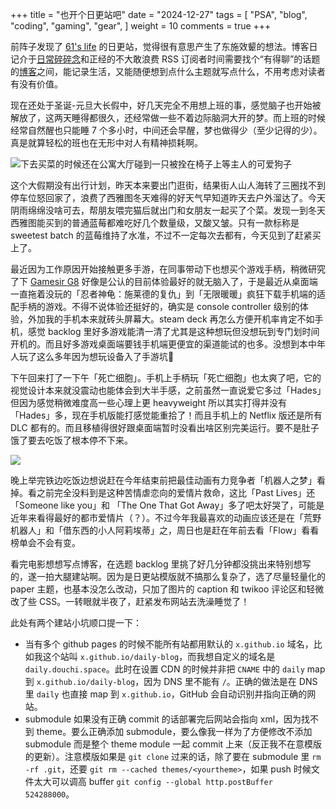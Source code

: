 +++
title = "也开个日更站吧"
date = "2024-12-27"
tags = [
    "PSA",
    "blog",
    "coding",
    "gaming",
    "gear",
]
weight = 10
comments = true
+++

前阵子发现了 [61's life](https://61.life/) 的日更站，觉得很有意思产生了东施效颦的想法。博客日记介于[日常碎碎念](https://douchi.space/@mtfront)和正经的不大敢浪费 RSS 订阅者时间需要找个“有得聊”的话题的[博客](https://blog.douchi.space)之间，能记录生活，又能随便想到点什么主题就写点什么，不用考虑对读者有没有价值。

现在还处于圣诞-元旦大长假中，好几天完全不用想上班的事，感觉脑子也开始被解放了，这两天睡得都很久，还经常做一些不着边际脑洞大开的梦。而上班的时候经常自然醒也只能睡 7 个多小时，中间还会早醒，梦也做得少（至少记得的少）。真是就算轻松的班也在无形中对人有精神损耗啊。

![下去买菜的时候还在公寓大厅碰到一只被拴在椅子上等主人的可爱狗子](https://media.douchi.space/douchi/media_attachments/files/113/729/187/561/007/815/original/90b2b9032f4fb105.png)

这个大假期没有出行计划，昨天本来要出门逛街，结果街人山人海转了三圈找不到停车位怒回家了，浪费了西雅图冬天难得的好天气早知道昨天去户外溜达了。今天阴雨绵绵没啥可去，帮朋友喂完猫后就出门和女朋友一起买了个菜。发现一到冬天西雅图能买到的普通蓝莓都难吃好几个数量级，又酸又皱。只有一款标称是 sweetest batch 的蓝莓维持了水准，不过不一定每次去都有，今天见到了赶紧买上了。

最近因为工作原因开始接触更多手游，在同事带动下也想买个游戏手柄，稍微研究了下 [Gamesir G8](https://amzn.to/4fx0vvn) 好像是公认的目前体验最好的就无脑入了，于是最近从桌面端一直拖着没玩的「忍者神龟：施莱德的复仇」到「无限暖暖」疯狂下载手机端的适配手柄的游戏。不得不说体验还挺好的，确实是 console controller 级别的体验，外加我的手机本来就砖头屏幕大。steam deck 再怎么方便开机率肯定不如手机，感觉 backlog 里好多游戏能清一清了尤其是这种想玩但没想玩到专门划时间开机的。而且好多游戏桌面端要钱手机端更便宜的渠道能试的也多。没想到本中年人玩了这么多年因为想玩设备入了手游坑🤣 

下午回来打了一下午「死亡细胞」。手机上手柄玩「死亡细胞」也太爽了吧，它的视觉设计本来就没震动也能体会到大半手感，之前虽然一直说爱它多过「Hades」但因为感觉稍微难度高一些心理上更 heavyweight 所以其实打得并没有「Hades」多，现在手机版能打感觉能重拾了！而且手机上的 Netflix 版还是所有 DLC 都有的。而且移植得很好跟桌面端暂时没看出啥区别完美运行。要不是肚子饿了要去吃饭了根本停不下来。

![](https://media.douchi.space/douchi/media_attachments/files/113/729/285/510/053/868/original/11c2cdf98b4576ea.png)

晚上举完铁边吃饭边想说赶在今年结束前把最佳动画有力竞争者「机器人之梦」看掉。看之前完全没料到是这种苦情虐恋向的爱情片救命，这比「Past Lives」还「Someone like you」和 「The One That Got Away」多了吧太好哭了，可能是近年来看得最好的都市爱情片（？）。不过今年我最喜欢的动画应该还是在「荒野机器人」和「借东西的小人阿莉埃蒂」之，周日也是赶在年前去看「Flow」看看榜单会不会有变。

看完电影想想写点博客，在选题 backlog 里挑了好几分钟都没挑出来特别想写的，遂一拍大腿建站啊。因为是日更站模版就不搞那么复杂了，选了尽量轻量化的 paper 主题，也基本没怎么改动，只加了图片的 caption 和 twikoo 评论区和轻微改了些 CSS。一转眼就半夜了，赶紧发布网站去洗澡睡觉了！

此处有两个建站小坑顺口提一下：
- 当有多个 github pages 的时候不能所有站都用默认的 `x.github.io` 域名，比如我这个站叫 `x.github.io/daily-blog`，而我想自定义的域名是 `daily.douchi.space`。此时在设置 CDN 的时候并非把 `CNAME` 中的 `daily` map 到 `x.github.io/daily-blog`，因为 DNS 里不能有 `/`。正确的做法是在 DNS 里 `daily` 也直接 map 到 `x.github.io`，GitHub 会自动识别并指向正确的网站。
- submodule 如果没有正确 commit 的话部署完后网站会指向 xml，因为找不到 theme。要么正确添加 submodule，要么像我一样为了方便修改不添加 submodule 而是整个 theme module 一起 commit 上来（反正我不在意模版的更新）。注意模版如果是 `git clone` 过来的话，除了要在 submodule 里 `rm -rf .git`，还要 `git rm --cached themes/<yourtheme>`，如果 push 时候文件太大可以调高 buffer `git config --global http.postBuffer 524288000`。
